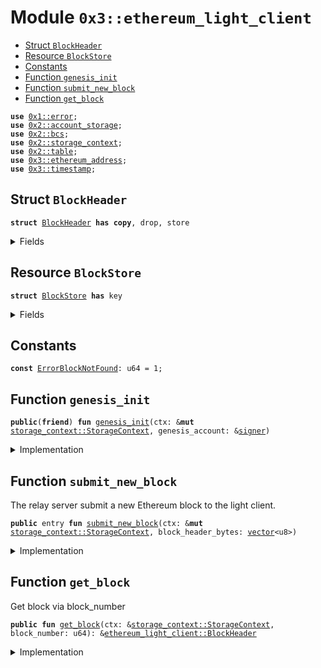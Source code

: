 
<a name="0x3_ethereum_light_client"></a>

# Module `0x3::ethereum_light_client`



-  [Struct `BlockHeader`](#0x3_ethereum_light_client_BlockHeader)
-  [Resource `BlockStore`](#0x3_ethereum_light_client_BlockStore)
-  [Constants](#@Constants_0)
-  [Function `genesis_init`](#0x3_ethereum_light_client_genesis_init)
-  [Function `submit_new_block`](#0x3_ethereum_light_client_submit_new_block)
-  [Function `get_block`](#0x3_ethereum_light_client_get_block)


<pre><code><b>use</b> <a href="">0x1::error</a>;
<b>use</b> <a href="">0x2::account_storage</a>;
<b>use</b> <a href="">0x2::bcs</a>;
<b>use</b> <a href="">0x2::storage_context</a>;
<b>use</b> <a href="">0x2::table</a>;
<b>use</b> <a href="ethereum_address.md#0x3_ethereum_address">0x3::ethereum_address</a>;
<b>use</b> <a href="timestamp.md#0x3_timestamp">0x3::timestamp</a>;
</code></pre>



<a name="0x3_ethereum_light_client_BlockHeader"></a>

## Struct `BlockHeader`



<pre><code><b>struct</b> <a href="ethereum_light_client.md#0x3_ethereum_light_client_BlockHeader">BlockHeader</a> <b>has</b> <b>copy</b>, drop, store
</code></pre>



<details>
<summary>Fields</summary>


<dl>
<dt>
<code><a href="">hash</a>: <a href="">vector</a>&lt;u8&gt;</code>
</dt>
<dd>
 Hash of the block
</dd>
<dt>
<code>parent_hash: <a href="">vector</a>&lt;u8&gt;</code>
</dt>
<dd>
 Hash of the parent
</dd>
<dt>
<code>uncles_hash: <a href="">vector</a>&lt;u8&gt;</code>
</dt>
<dd>
 Hash of the uncles
</dd>
<dt>
<code>author: <a href="ethereum_address.md#0x3_ethereum_address_ETHAddress">ethereum_address::ETHAddress</a></code>
</dt>
<dd>
 Miner/author's address.
</dd>
<dt>
<code>state_root: <a href="">vector</a>&lt;u8&gt;</code>
</dt>
<dd>
 State root hash
</dd>
<dt>
<code>transactions_root: <a href="">vector</a>&lt;u8&gt;</code>
</dt>
<dd>
 Transactions root hash
</dd>
<dt>
<code>receipts_root: <a href="">vector</a>&lt;u8&gt;</code>
</dt>
<dd>
 Transactions receipts root hash
</dd>
<dt>
<code>logs_bloom: <a href="">vector</a>&lt;u8&gt;</code>
</dt>
<dd>
 Logs bloom
</dd>
<dt>
<code>difficulty: u256</code>
</dt>
<dd>
 Difficulty
</dd>
<dt>
<code>number: u64</code>
</dt>
<dd>
 Block number.
</dd>
<dt>
<code>gas_limit: u256</code>
</dt>
<dd>
 Gas Limit
</dd>
<dt>
<code>gas_used: u256</code>
</dt>
<dd>
 Gas Used
</dd>
<dt>
<code><a href="timestamp.md#0x3_timestamp">timestamp</a>: u256</code>
</dt>
<dd>
 Timestamp
</dd>
<dt>
<code>extra_data: <a href="">vector</a>&lt;u8&gt;</code>
</dt>
<dd>
 Extra data
</dd>
</dl>


</details>

<a name="0x3_ethereum_light_client_BlockStore"></a>

## Resource `BlockStore`



<pre><code><b>struct</b> <a href="ethereum_light_client.md#0x3_ethereum_light_client_BlockStore">BlockStore</a> <b>has</b> key
</code></pre>



<details>
<summary>Fields</summary>


<dl>
<dt>
<code>blocks: <a href="_Table">table::Table</a>&lt;u64, <a href="ethereum_light_client.md#0x3_ethereum_light_client_BlockHeader">ethereum_light_client::BlockHeader</a>&gt;</code>
</dt>
<dd>

</dd>
</dl>


</details>

<a name="@Constants_0"></a>

## Constants


<a name="0x3_ethereum_light_client_ErrorBlockNotFound"></a>



<pre><code><b>const</b> <a href="ethereum_light_client.md#0x3_ethereum_light_client_ErrorBlockNotFound">ErrorBlockNotFound</a>: u64 = 1;
</code></pre>



<a name="0x3_ethereum_light_client_genesis_init"></a>

## Function `genesis_init`



<pre><code><b>public</b>(<b>friend</b>) <b>fun</b> <a href="ethereum_light_client.md#0x3_ethereum_light_client_genesis_init">genesis_init</a>(ctx: &<b>mut</b> <a href="_StorageContext">storage_context::StorageContext</a>, genesis_account: &<a href="">signer</a>)
</code></pre>



<details>
<summary>Implementation</summary>


<pre><code><b>public</b>(<b>friend</b>) <b>fun</b> <a href="ethereum_light_client.md#0x3_ethereum_light_client_genesis_init">genesis_init</a>(ctx: &<b>mut</b> StorageContext, genesis_account: &<a href="">signer</a>){
    <b>let</b> block_store = <a href="ethereum_light_client.md#0x3_ethereum_light_client_BlockStore">BlockStore</a>{
        blocks: <a href="_new">table::new</a>(ctx),
    };
    <a href="_global_move_to">account_storage::global_move_to</a>(ctx, genesis_account, block_store);
}
</code></pre>



</details>

<a name="0x3_ethereum_light_client_submit_new_block"></a>

## Function `submit_new_block`

The relay server submit a new Ethereum block to the light client.


<pre><code><b>public</b> entry <b>fun</b> <a href="ethereum_light_client.md#0x3_ethereum_light_client_submit_new_block">submit_new_block</a>(ctx: &<b>mut</b> <a href="_StorageContext">storage_context::StorageContext</a>, block_header_bytes: <a href="">vector</a>&lt;u8&gt;)
</code></pre>



<details>
<summary>Implementation</summary>


<pre><code><b>public</b> entry <b>fun</b> <a href="ethereum_light_client.md#0x3_ethereum_light_client_submit_new_block">submit_new_block</a>(ctx: &<b>mut</b> StorageContext, block_header_bytes: <a href="">vector</a>&lt;u8&gt;){
    <a href="ethereum_light_client.md#0x3_ethereum_light_client_process_block">process_block</a>(ctx, block_header_bytes);
}
</code></pre>



</details>

<a name="0x3_ethereum_light_client_get_block"></a>

## Function `get_block`

Get block via block_number


<pre><code><b>public</b> <b>fun</b> <a href="ethereum_light_client.md#0x3_ethereum_light_client_get_block">get_block</a>(ctx: &<a href="_StorageContext">storage_context::StorageContext</a>, block_number: u64): &<a href="ethereum_light_client.md#0x3_ethereum_light_client_BlockHeader">ethereum_light_client::BlockHeader</a>
</code></pre>



<details>
<summary>Implementation</summary>


<pre><code><b>public</b> <b>fun</b> <a href="ethereum_light_client.md#0x3_ethereum_light_client_get_block">get_block</a>(ctx: &StorageContext, block_number: u64): &<a href="ethereum_light_client.md#0x3_ethereum_light_client_BlockHeader">BlockHeader</a>{
    <b>let</b> block_store = <a href="_global_borrow">account_storage::global_borrow</a>&lt;<a href="ethereum_light_client.md#0x3_ethereum_light_client_BlockStore">BlockStore</a>&gt;(ctx, @rooch_framework);
    <b>assert</b>!(<a href="_contains">table::contains</a>(&block_store.blocks, block_number), <a href="_invalid_argument">error::invalid_argument</a>(<a href="ethereum_light_client.md#0x3_ethereum_light_client_ErrorBlockNotFound">ErrorBlockNotFound</a>));
    <a href="_borrow">table::borrow</a>(&block_store.blocks, block_number)
}
</code></pre>



</details>
